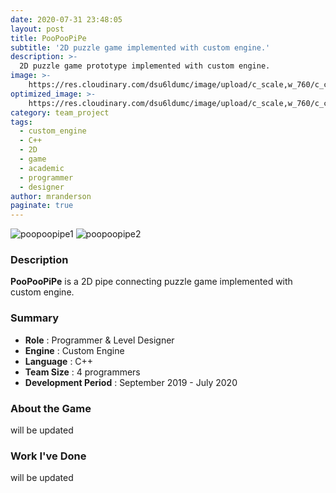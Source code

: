 ```yaml
---
date: 2020-07-31 23:48:05
layout: post
title: PooPooPiPe
subtitle: '2D puzzle game implemented with custom engine.'
description: >-
  2D puzzle game prototype implemented with custom engine.
image: >-
    https://res.cloudinary.com/dsu6ldumc/image/upload/c_scale,w_760/c_crop,h_399,w_760/v1681363641/Project/PooPooPiPe/PooPooPipe_2020-07-13_19-51-14.mp4_000014603_ysj712.png
optimized_image: >-
    https://res.cloudinary.com/dsu6ldumc/image/upload/c_scale,w_760/c_crop,h_399,w_760/v1681363641/Project/PooPooPiPe/PooPooPipe_2020-07-13_19-51-14.mp4_000014603_ysj712.png
category: team_project
tags:
  - custom_engine
  - C++
  - 2D
  - game
  - academic
  - programmer
  - designer
author: mranderson
paginate: true
---
```

![poopoopipe1](https://res.cloudinary.com/dsu6ldumc/image/upload/v1681363641/Project/PooPooPiPe/PooPooPipe_2020-07-13_19-51-14.mp4_000014603_ysj712.png)
![poopoopipe2](https://res.cloudinary.com/dsu6ldumc/image/upload/v1681363641/Project/PooPooPiPe/PooPooPipe_2020-07-13_19-51-14.mp4_000030055_astk1l.png)

### Description
**PooPooPiPe** is a 2D pipe connecting puzzle game implemented with custom engine.

### Summary
* **Role** :  Programmer & Level Designer
* **Engine** : Custom Engine
* **Language** : C++
* **Team Size** : 4 programmers 
* **Development Period** : September 2019 - July 2020


### About the Game
will be updated

### Work I've Done
will be updated

